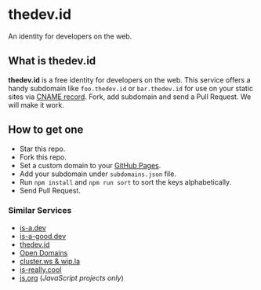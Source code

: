 # thedev.id

An identity for developers on the web.

## What is thedev.id

**thedev.id** is a free identity for developers on the web. This service offers a handy subdomain like `foo.thedev.id` or `bar.thedev.id` for use on your static sites via [CNAME record](https://en.wikipedia.org/wiki/CNAME_record). Fork, add subdomain and send a Pull Request. We will make it work.

## How to get one

- Star this repo.
- Fork this repo.
- Set a custom domain to your [GitHub Pages](https://pages.github.com).
- Add your subdomain under `subdomains.json` file.
- Run `npm install` and `npm run sort` to sort the keys alphabetically.
- Send Pull Request.

### Similar Services
- [is-a.dev](https://github.com/is-a-dev/register)
- [is-a-good.dev](https://github.com/is-a-good-dev/register)
- [thedev.id](https://github.com/fransallen/thedev.id)
- [Open Domains](https://github.com/open-domains/register)
- [cluster.ws & wip.la](https://github.com/Olivr/free-domain)
- [is-really.cool](https://github.com/is-really-cool/register)
- [js.org](https://github.com/js-org/js.org) (*JavaScript projects only*)
